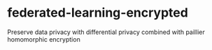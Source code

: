 # federated-learning-encrypted
Preserve data privacy with differential privacy combined with paillier homomorphic encryption
